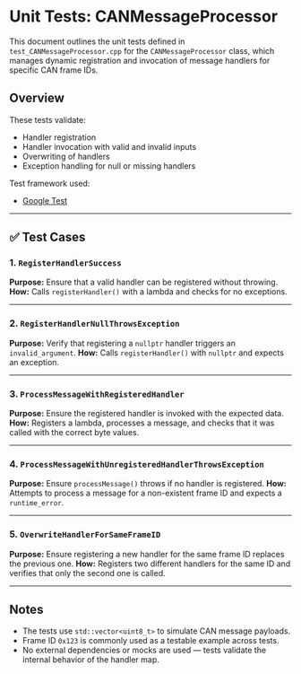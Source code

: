 # Unit Tests: CANMessageProcessor

This document outlines the unit tests defined in `test_CANMessageProcessor.cpp` for the `CANMessageProcessor` class, which manages dynamic registration and invocation of message handlers for specific CAN frame IDs.

## Overview

These tests validate:
- Handler registration
- Handler invocation with valid and invalid inputs
- Overwriting of handlers
- Exception handling for null or missing handlers

Test framework used:
- [Google Test](https://github.com/google/googletest)

---

## ✅ Test Cases

### 1. `RegisterHandlerSuccess`
**Purpose:** Ensure that a valid handler can be registered without throwing.
**How:** Calls `registerHandler()` with a lambda and checks for no exceptions.

---

### 2. `RegisterHandlerNullThrowsException`
**Purpose:** Verify that registering a `nullptr` handler triggers an `invalid_argument`.
**How:** Calls `registerHandler()` with `nullptr` and expects an exception.

---

### 3. `ProcessMessageWithRegisteredHandler`
**Purpose:** Ensure the registered handler is invoked with the expected data.
**How:** Registers a lambda, processes a message, and checks that it was called with the correct byte values.

---

### 4. `ProcessMessageWithUnregisteredHandlerThrowsException`
**Purpose:** Ensure `processMessage()` throws if no handler is registered.
**How:** Attempts to process a message for a non-existent frame ID and expects a `runtime_error`.

---

### 5. `OverwriteHandlerForSameFrameID`
**Purpose:** Ensure registering a new handler for the same frame ID replaces the previous one.
**How:** Registers two different handlers for the same ID and verifies that only the second one is called.

---

## Notes

- The tests use `std::vector<uint8_t>` to simulate CAN message payloads.
- Frame ID `0x123` is commonly used as a testable example across tests.
- No external dependencies or mocks are used — tests validate the internal behavior of the handler map.
